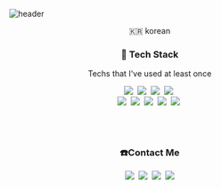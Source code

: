 ![header](https://capsule-render.vercel.app/api?type=waving&height=200&text=IM%20DONGUK&fontAlign=70&fontAlignY=40&color=gradient)


<p align="center">🇰🇷 korean</p>

<h3 align="center">💪 Tech Stack </h3>

<p align="center"> Techs that I've used at least once </p>

<p align="center">
  <img src="https://img.shields.io/badge/Python-3766AB?style=flat-square&logo=Python&logoColor=white"/></a>&nbsp 
  <img src="https://img.shields.io/badge/Java-007396?style=flat-square&logo=Java&logoColor=white"/></a>&nbsp 
  <img src="https://img.shields.io/badge/Javascript-ffb13b?style=flat-square&logo=javascript&logoColor=white"/></a>&nbsp 
  <img src="https://img.shields.io/badge/css-1572B6?style=flat-square&logo=css3&logoColor=white"/></a>&nbsp 
  <br>
  <img src="https://img.shields.io/badge/SpringBoot-6DB33F?style=flat-square&logo=Spring&logoColor=white"/></a>&nbsp 
  <img src="https://img.shields.io/badge/Django-092E20?style=flat-square&logo=Django&logoColor=white"/></a>&nbsp 
  <img src="https://img.shields.io/badge/Thymeleaf-005F0F?style=flat-square&logo=Thymeleaf&logoColor=white"/></a>&nbsp 
  <img src="https://img.shields.io/badge/Mysql-E6B91E?style=flat-square&logo=MySql&logoColor=white"/></a>&nbsp 
  <img src="https://img.shields.io/badge/PostgreSQL-4169E1?style=flat-square&logo=PostgreSQL&logoColor=white"/></a>&nbsp 
</p>

<br>
<!-- 
<h3 align="center">🪄 Blog 🪄</h3>

<div align="center" style="text-align:center">
  
  [![Velog's GitHub stats](https://velog-readme-stats.vercel.app/api?name=woo0_hooo&tag=기술면접대비)](https://velog.io/@woo0_hooo)
  [![Velog's GitHub stats](https://velog-readme-stats.vercel.app/api?name=woo0_hooo)](https://velog.io/@woo0_hooo)
  
</div> -->
  
<br>


<h3 align="center">☎️Contact Me</h3>
<p align="center">
  <a href="https://catvelopment.tistory.com/"><img src="https://img.shields.io/badge/Tistory-E94F20?style=flat-square&logo=Vimeo&logoColor=white&link=https://catvelopment.tistory.com/"/></a>&nbsp
  <a href="https://velog.io/@catveloper"><img src="https://img.shields.io/badge/Velog-11B48A?style=flat-square&logo=Vimeo&logoColor=white&link=https://velog.io/@catveloper"/></a>&nbsp
  <a href="https://www.instagram.com/nana_d.uk/"><img src="https://img.shields.io/badge/Instagram-E4405F?style=flat-square&logo=Instagram&logoColor=white&link=https://www.instagram.com/nana_d.uk/"/></a>&nbsp
  <a href="mailto:duim91@gmail.com"><img src="https://img.shields.io/badge/Gmail-d14836?style=flat-square&logo=Gmail&logoColor=white&link=duim91@gmail.com"/></a>
</p>
<br>

